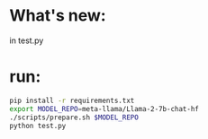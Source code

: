 # What's new: 
in test.py

# run:

```bash
pip install -r requirements.txt
export MODEL_REPO=meta-llama/Llama-2-7b-chat-hf
./scripts/prepare.sh $MODEL_REPO
python test.py
```
